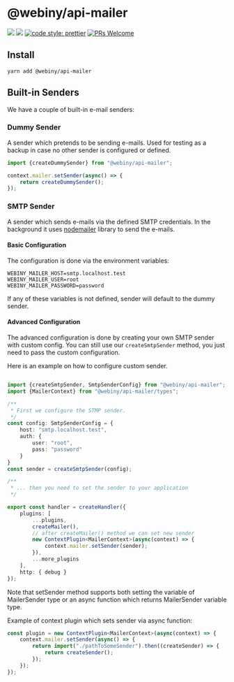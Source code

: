 # @webiny/api-mailer
[![](https://img.shields.io/npm/dw/@webiny/api-mailer.svg)](https://www.npmjs.com/package/@webiny/api-mailer) 
[![](https://img.shields.io/npm/v/@webiny/api-mailer.svg)](https://www.npmjs.com/package/@webiny/api-mailer)
[![code style: prettier](https://img.shields.io/badge/code_style-prettier-ff69b4.svg?style=flat-square)](https://github.com/prettier/prettier)
[![PRs Welcome](https://img.shields.io/badge/PRs-welcome-brightgreen.svg?style=flat-square)](http://makeapullrequest.com)

  
## Install
```
yarn add @webiny/api-mailer
```


## Built-in Senders
We have a couple of built-in e-mail senders:

### Dummy Sender
A sender which pretends to be sending e-mails. Used for testing as a backup in case no other sender is configured or defined.
```typescript
import {createDummySender} from "@webiny/api-mailer";

context.mailer.setSender(async() => {
    return createDummySender();
});

```

### SMTP Sender
A sender which sends e-mails via the defined SMTP credentials. In the background it uses [nodemailer](https://github.com/nodemailer/nodemailer) library to send the e-mails.

#### Basic Configuration
The configuration is done via the environment variables:
```dotenv
WEBINY_MAILER_HOST=smtp.localhost.test
WEBINY_MAILER_USER=root
WEBINY_MAILER_PASSWORD=password
```
If any of these variables is not defined, sender will default to the dummy sender.

#### Advanced Configuration
The advanced configuration is done by creating your own SMTP sender with custom config. You can still use our `createSmtpSender` method, you just need to pass the custom configuration.

Here is an example on how to configure custom sender.
```typescript

import {createSmtpSender, SmtpSenderConfig} from "@webiny/api-mailer";
import {MailerContext} from "@webiny/api-mailer/types";

/**
 * First we configure the STMP sender.
 */
const config: SmtpSenderConfig = {
    host: "smtp.localhost.test",
    auth: {
        user: "root",
        pass: "password"
    }
}
const sender = createSmtpSender(config);

/**
 * ... then you need to set the sender to your application
 */

export const handler = createHandler({
    plugins: [
        ...plugins,
        createMailer(),
        // after createMailer() method we can set new sender
        new ContextPlugin<MailerContext>(async(context) => {
            context.mailer.setSender(sender);
        }),
        ...more_plugins
    ],
    http: { debug }
});
```

Note that setSender method supports both setting the variable of MailerSender type or an async function which returns MailerSender variable type.

Example of context plugin which sets sender via async function:

```typescript
const plugin = new ContextPlugin<MailerContext>(async(context) => {
    context.mailer.setSender(async() => {
        return import("./pathToSomeSender").then((createSender) => {
            return createSender();
        });
    });
});

```